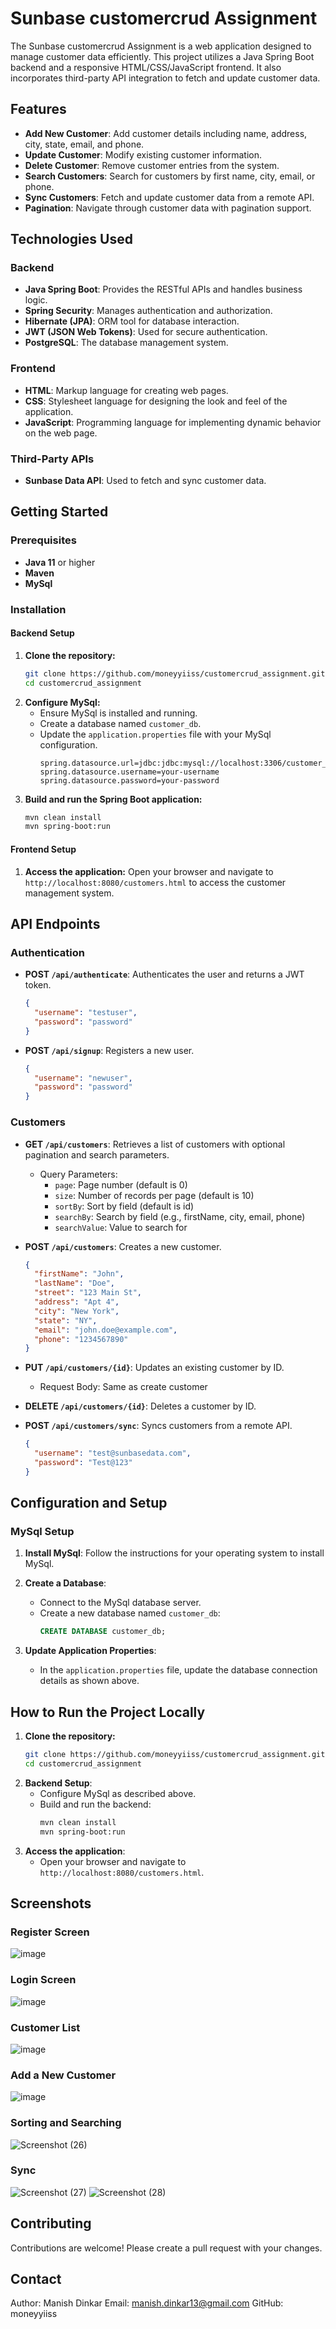 
# Sunbase customercrud Assignment

The Sunbase customercrud Assignment is a web application designed to manage customer data efficiently. This project utilizes a Java Spring Boot backend and a responsive HTML/CSS/JavaScript frontend. It also incorporates third-party API integration to fetch and update customer data.

## Features

- **Add New Customer**: Add customer details including name, address, city, state, email, and phone.
- **Update Customer**: Modify existing customer information.
- **Delete Customer**: Remove customer entries from the system.
- **Search Customers**: Search for customers by first name, city, email, or phone.
- **Sync Customers**: Fetch and update customer data from a remote API.
- **Pagination**: Navigate through customer data with pagination support.

## Technologies Used

### Backend
- **Java Spring Boot**: Provides the RESTful APIs and handles business logic.
- **Spring Security**: Manages authentication and authorization.
- **Hibernate (JPA)**: ORM tool for database interaction.
- **JWT (JSON Web Tokens)**: Used for secure authentication.
- **PostgreSQL**: The database management system.

### Frontend
- **HTML**: Markup language for creating web pages.
- **CSS**: Stylesheet language for designing the look and feel of the application.
- **JavaScript**: Programming language for implementing dynamic behavior on the web page.

### Third-Party APIs
- **Sunbase Data API**: Used to fetch and sync customer data.

## Getting Started

### Prerequisites
- **Java 11** or higher
- **Maven**
- **MySql**

### Installation

#### Backend Setup

1. **Clone the repository:**
   ```bash
   git clone https://github.com/moneyyiiss/customercrud_assignment.git
   cd customercrud_assignment

2. **Configure MySql:**
   - Ensure MySql is installed and running.
   - Create a database named `customer_db`.
   - Update the `application.properties` file with your MySql configuration.
     ```properties
     spring.datasource.url=jdbc:jdbc:mysql://localhost:3306/customer_db
     spring.datasource.username=your-username
     spring.datasource.password=your-password

3. **Build and run the Spring Boot application:**
   ```bash
   mvn clean install
   mvn spring-boot:run

#### Frontend Setup

1. **Access the application:**
   Open your browser and navigate to `http://localhost:8080/customers.html` to access the customer management system.

## API Endpoints

### Authentication

- **POST `/api/authenticate`**: Authenticates the user and returns a JWT token.
  ```json
  {
    "username": "testuser",
    "password": "password"
  }

- **POST `/api/signup`**: Registers a new user.
  ```json
  {
    "username": "newuser",
    "password": "password"
  }

### Customers
- **GET `/api/customers`**: Retrieves a list of customers with optional pagination and search parameters.
  - Query Parameters:
    - `page`: Page number (default is 0)
    - `size`: Number of records per page (default is 10)
    - `sortBy`: Sort by field (default is id)
    - `searchBy`: Search by field (e.g., firstName, city, email, phone)
    - `searchValue`: Value to search for

- **POST `/api/customers`**: Creates a new customer.
  ```json
  {
    "firstName": "John",
    "lastName": "Doe",
    "street": "123 Main St",
    "address": "Apt 4",
    "city": "New York",
    "state": "NY",
    "email": "john.doe@example.com",
    "phone": "1234567890"
  }

- **PUT `/api/customers/{id}`**: Updates an existing customer by ID.
  - Request Body: Same as create customer

- **DELETE `/api/customers/{id}`**: Deletes a customer by ID.

- **POST `/api/customers/sync`**: Syncs customers from a remote API.
  ```json
  {
    "username": "test@sunbasedata.com",
    "password": "Test@123"
  }


## Configuration and Setup

### MySql Setup
1. **Install MySql**:
   Follow the instructions for your operating system to install MySql.

2. **Create a Database**:
   - Connect to the MySql database server.
   - Create a new database named `customer_db`:
     ```sql
     CREATE DATABASE customer_db;

3. **Update Application Properties**:
   - In the `application.properties` file, update the database connection details as shown above.

## How to Run the Project Locally

1. **Clone the repository:**
   ```bash
   git clone https://github.com/moneyyiiss/customercrud_assignment.git
   cd customercrud_assignment

2. **Backend Setup**:
   - Configure MySql as described above.
   - Build and run the backend:
     ```bash
     mvn clean install
     mvn spring-boot:run

3. **Access the application**:
   - Open your browser and navigate to `http://localhost:8080/customers.html`.


## Screenshots

### Register Screen
![image](https://github.com/moneyyiiss/customercrud_assignment/assets/48843148/2c541eea-5869-4d36-8f67-c6259a396fd8)

### Login Screen
![image](https://github.com/moneyyiiss/customercrud_assignment/assets/48843148/375e2f51-81b3-4081-ac5b-182f338e2d8e)

### Customer List
![image](https://github.com/moneyyiiss/customercrud_assignment/assets/48843148/06d76413-85d1-4635-8259-6aa0f293900b)

### Add a New Customer
![image](https://github.com/moneyyiiss/customercrud_assignment/assets/48843148/d8d94690-bbef-49b4-a34a-614c9f6e688e)

### Sorting and Searching
![Screenshot (26)](https://github.com/moneyyiiss/customercrud_assignment/assets/48843148/e887c593-ea4e-413b-93a2-c96b781a6796)

### Sync
![Screenshot (27)](https://github.com/moneyyiiss/customercrud_assignment/assets/48843148/eaaac614-dda6-4038-b6f3-638dc5c7da73)
![Screenshot (28)](https://github.com/moneyyiiss/customercrud_assignment/assets/48843148/87b62878-2f2c-4295-b722-b840094a44fa)






## Contributing

Contributions are welcome! Please create a pull request with your changes.

## Contact

Author: Manish Dinkar
Email: manish.dinkar13@gmail.com
GitHub: moneyyiiss
